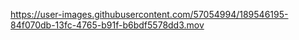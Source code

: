 

https://user-images.githubusercontent.com/57054994/189546195-84f070db-13fc-4765-b91f-b6bdf5578dd3.mov


